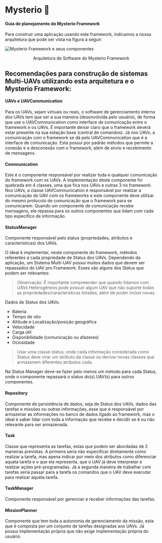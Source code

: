 # Mysterio 👾
#### Guia de planejamento do Mysterio Framework

Para construir uma aplicação usando este framework, indicamos a nossa arquitetura que pode ser vista na figura a seguir:

![Mysterio Framework e seus componentes](https://github.com/savionasc/mysterio/blob/main/UAV%20architecture-Componente.png)

<p style="text-align: center;">Arquitetura de Software do Mysterio Framework</p>

## Recomendações para construção de sistemas Multi-UAVs utilizando esta arquitetura e o Mysterio Framework:

#### UAVs e UAVCommunication
Para os UAVs, sejam virtuais ou reais, o software de gerenciamento interno dos UAVs tem que ser a sua maneira (desenvolvida pelo usuário), de forma que use o UAVCommunication como interface de comunicação entre o framework e os UAVs. É importante deixar claro que o framework deverá estar presente na sua estação base (central de comandos). Já nos UAVs, a comunicação com o framework se dá pelo UAVCommunication que é a interface de comunicação. Esta possui por padrão métodos que permite a conexão e a desconexão com o framework, além de envio e recebimento de mensagens.

#### Communication
Este é o componente responsável por realizar toda e qualquer comunicação do framework com os UAVs. A implementação deste componente foi quebrada em 4 classes, uma que fica nos UAVs e outras 3 no framework. Nos UAVs, a classe UAVCommunication é responsável por realizar a comunicação do UAV com os frameworks e este componente deve utilizar do mesmo protocolo de comunicação que o framework para se comunicarem. Quando um componente de comunicação recebe mensagens, ele repassa para os outros componentes que lidam com cada tipo específico de informação.

#### StatusManager

Componente responsável pelo status (propriedades, atributos e características) dos UAVs.

O ideal é implementar, neste componente do framework, métodos referentes a cada propriedade de Status dos UAVs. Dependendo da aplicação, um Sistema Multi-UAV possui muitos dados que devem ser repassados do UAV pro Framework. Esses são alguns dos Status que podem ser relevantes:

> Observação: É importante compreender que quando lidamos com UAVs Heterogêneos pode possuir algum UAV que não suporte todas as propriedades/características listadas, além de poder incluir novas.

Dados de Status dos UAVs:
* Bateria
* Tempo de vôo
* Altitude e Localização/posição geográfica
* Velocidade
* Carga útil
* Disponibilidade (comunicação ou afazeres)
* Ociosidade

> Usar uma classe status, onde cada informação considerada como Status deve virar um atributo da classe ou derivar novas classes que armazenem diferentes atributos cada.

Na Status Manager deve-se fazer pelo menos um método para cada Status, onde o componente repassará o status do(s) UAV(s) para outros componentes.

#### Repository
Componente de persistência de dados, seja de Status dos UAVs, dados das tarefas e missões ou outras informações, esse que é responsável por armazenar as informações no banco de dados ligado ao framework, mas o ideal é saber lidar com toda a informação que recebe e decidir se é ou não relevante para ser armazenada.

#### Task
Classe que representa as tarefas, estas que podem ser abordadas de 2 maneiras previstas. A primeira seria não especificar diretamente como realizar a tarefa, mas apena indicar por meio dos atributos como diferenciar aquela tarefa e o que ela representa, que o UAV já deve interpretar e realizar ações pré-programadas. Já a segunda maneira de trabalhar com tarefas seria passar para a tarefa os comandos que o UAV deve executar para realizar aquela tarefa.

#### TaskManager
Componente responsável por gerenciar e receber informações das tarefas.

#### MissionPlanner
Componente que tem toda a autonomia de gerenciamento da missão, esta que é composta por um conjunto de tarefas designadas aos UAVs. Já possui implementação própria que não exige implementação própria do usuário.